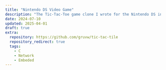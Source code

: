 ```yaml
---
title: "Nintendo DS Video Game"
description: "The Tic-Tac-Toe game clone I wrote for the Nintendo DS in C, with multiplayer capabilities, playable through Wi-Fi."
date: 2024-07-10
updated: 2025-04-01
draft: true
extra:
  repository: https://github.com/gruvw/tic-tac-tile
  repository_redirect: true
  tags:
    - C
    - Network
    - Embeded
---
```


